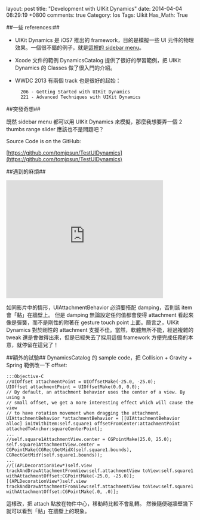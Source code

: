 layout: post
title: "Development with UIKit Dynamics"
date: 2014-04-04 08:29:19 +0800
comments: true
Category: Ios
Tags: Uikit
Has_Math: True



##一些 references:##

- UIKit Dynamics 是 iOS7 推出的 framework，目的是模擬一些 UI 元件的物理效果。一個很不錯的例子，就是[這裡的 sidebar menu](http://www.teehanlax.com/blog/introduction-to-uikit-dynamics/)。

- Xcode 文件的範例 DynamicsCatalog 提供了很好的學習範例，把 UIKit Dynamics 的 Classes 做了很入門的介紹。
<!-- more -->
- WWDC 2013 有兩個 track 也是很好的起始：

		206 - Getting Started with UIKit Dynamics
		221 - Advanced Techniques with UIKit Dynamics

##突發奇想##

既然 sidebar menu 都可以用 UIKit Dynamics 來模擬，那麼我想要弄一個 2 thumbs range slider 應該也不是問題吧？

Source Code is on the GitHub:

[https://github.com/tomjpsun/TestUIDynamics](https://github.com/tomjpsun/TestUIDynamics)

##遇到的麻煩##

<iframe width="420" height="315" src="http://www.youtube.com/embed/dkVDl514y1I" frameborder="0" allowfullscreen></iframe>

如同影片中的情形，UIAttachmentBehavior 必須要搭配 damping，否則該 item 會「黏」在牆壁上。 但是 damping 無論設定任何值都會使得 attachment 看起來像是彈簧，而不是剛性的附著在 gesture touch point 上面。簡言之，UIKit Dynamics 對於剛性的 attachment 支援不佳。當然，軟體無所不能，經過複雜的 tweak 還是會做得出來，但是已經失去了採用這個 framework 方便完成任務的本意，就停留在這兒了！

##額外的試驗##
DynamicsCatalog 的 sample code，把 Collision + Gravity + Spring 範例改一下 offset:

	:::Objective-C
	//UIOffset attachmentPoint = UIOffsetMake(-25.0, -25.0);
	UIOffset attachmentPoint = UIOffsetMake(0.0, 0.0);
	// By default, an attachment behavior uses the center of a view. By using a
	// small offset, we get a more interesting effect which will cause the view
	// to have rotation movement when dragging the attachment.
	UIAttachmentBehavior *attachmentBehavior = [[UIAttachmentBehavior alloc] initWithItem:self.square1 offsetFromCenter:attachmentPoint attachedToAnchor:squareCenterPoint];
	...
	//self.square1AttachmentView.center = CGPointMake(25.0, 25.0);
	self.square1AttachmentView.center = CGPointMake(CGRectGetMidX(self.square1.bounds), CGRectGetMidY(self.square1.bounds));
	...
	//[(APLDecorationView*)self.view trackAndDrawAttachmentFromView:self.attachmentView toView:self.square1 withAttachmentOffset:CGPointMake(-25.0, -25.0)];
	[(APLDecorationView*)self.view trackAndDrawAttachmentFromView:self.attachmentView toView:self.square1 withAttachmentOffset:CGPointMake(.0, .0)];


這樣改，把 attach 點放在物件中心，移動時比較不會亂轉。
然後隨便碰牆壁幾下就可以看到「黏」在牆壁上的現象。

#
